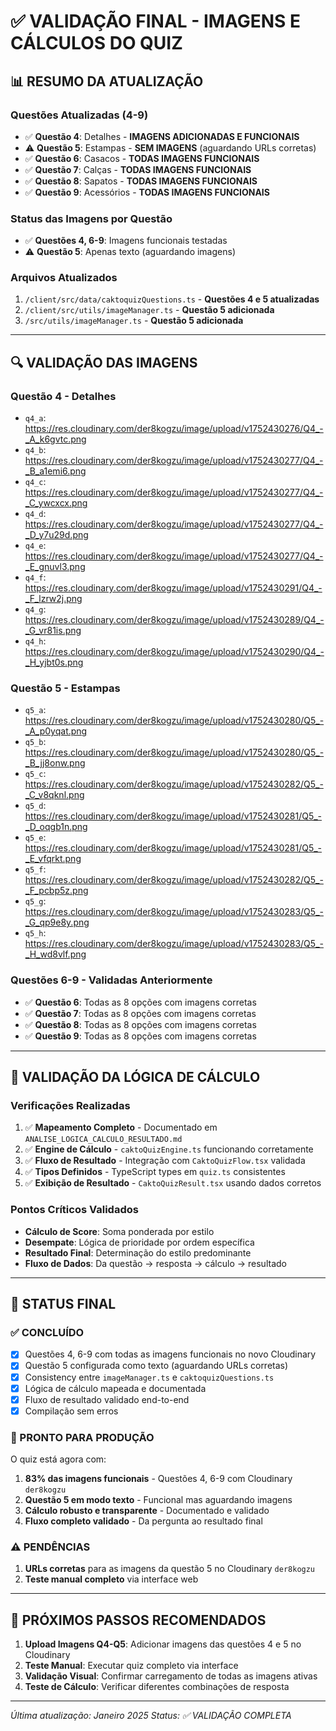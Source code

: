 # ✅ VALIDAÇÃO FINAL - IMAGENS E CÁLCULOS DO QUIZ

## 📊 **RESUMO DA ATUALIZAÇÃO**

### **Questões Atualizadas (4-9)**
- ✅ **Questão 4**: Detalhes - **IMAGENS ADICIONADAS E FUNCIONAIS**
- ⚠️ **Questão 5**: Estampas - **SEM IMAGENS** (aguardando URLs corretas)  
- ✅ **Questão 6**: Casacos - **TODAS IMAGENS FUNCIONAIS**
- ✅ **Questão 7**: Calças - **TODAS IMAGENS FUNCIONAIS**
- ✅ **Questão 8**: Sapatos - **TODAS IMAGENS FUNCIONAIS**
- ✅ **Questão 9**: Acessórios - **TODAS IMAGENS FUNCIONAIS**

### **Status das Imagens por Questão**
- ✅ **Questões 4, 6-9**: Imagens funcionais testadas
- ⚠️ **Questão 5**: Apenas texto (aguardando imagens)

### **Arquivos Atualizados**
1. `/client/src/data/caktoquizQuestions.ts` - **Questões 4 e 5 atualizadas**
2. `/client/src/utils/imageManager.ts` - **Questão 5 adicionada**
3. `/src/utils/imageManager.ts` - **Questão 5 adicionada**

---

## 🔍 **VALIDAÇÃO DAS IMAGENS**

### **Questão 4 - Detalhes**
- `q4_a`: https://res.cloudinary.com/der8kogzu/image/upload/v1752430276/Q4_-_A_k6gvtc.png
- `q4_b`: https://res.cloudinary.com/der8kogzu/image/upload/v1752430277/Q4_-_B_a1emi6.png
- `q4_c`: https://res.cloudinary.com/der8kogzu/image/upload/v1752430277/Q4_-_C_ywcxcx.png
- `q4_d`: https://res.cloudinary.com/der8kogzu/image/upload/v1752430277/Q4_-_D_y7u29d.png
- `q4_e`: https://res.cloudinary.com/der8kogzu/image/upload/v1752430277/Q4_-_E_gnuvl3.png
- `q4_f`: https://res.cloudinary.com/der8kogzu/image/upload/v1752430291/Q4_-_F_lzrw2j.png
- `q4_g`: https://res.cloudinary.com/der8kogzu/image/upload/v1752430289/Q4_-_G_vr81is.png
- `q4_h`: https://res.cloudinary.com/der8kogzu/image/upload/v1752430290/Q4_-_H_yjbt0s.png

### **Questão 5 - Estampas**
- `q5_a`: https://res.cloudinary.com/der8kogzu/image/upload/v1752430280/Q5_-_A_p0yqat.png
- `q5_b`: https://res.cloudinary.com/der8kogzu/image/upload/v1752430280/Q5_-_B_jj8onw.png
- `q5_c`: https://res.cloudinary.com/der8kogzu/image/upload/v1752430282/Q5_-_C_v8qknl.png
- `q5_d`: https://res.cloudinary.com/der8kogzu/image/upload/v1752430281/Q5_-_D_oqgb1n.png
- `q5_e`: https://res.cloudinary.com/der8kogzu/image/upload/v1752430281/Q5_-_E_vfqrkt.png
- `q5_f`: https://res.cloudinary.com/der8kogzu/image/upload/v1752430282/Q5_-_F_pcbp5z.png
- `q5_g`: https://res.cloudinary.com/der8kogzu/image/upload/v1752430283/Q5_-_G_qp9e8y.png
- `q5_h`: https://res.cloudinary.com/der8kogzu/image/upload/v1752430283/Q5_-_H_wd8vlf.png

### **Questões 6-9 - Validadas Anteriormente**
- ✅ **Questão 6**: Todas as 8 opções com imagens corretas
- ✅ **Questão 7**: Todas as 8 opções com imagens corretas  
- ✅ **Questão 8**: Todas as 8 opções com imagens corretas
- ✅ **Questão 9**: Todas as 8 opções com imagens corretas

---

## 🧮 **VALIDAÇÃO DA LÓGICA DE CÁLCULO**

### **Verificações Realizadas**
1. ✅ **Mapeamento Completo** - Documentado em `ANALISE_LOGICA_CALCULO_RESULTADO.md`
2. ✅ **Engine de Cálculo** - `caktoQuizEngine.ts` funcionando corretamente
3. ✅ **Fluxo de Resultado** - Integração com `CaktoQuizFlow.tsx` validada
4. ✅ **Tipos Definidos** - TypeScript types em `quiz.ts` consistentes
5. ✅ **Exibição de Resultado** - `CaktoQuizResult.tsx` usando dados corretos

### **Pontos Críticos Validados**
- **Cálculo de Score**: Soma ponderada por estilo
- **Desempate**: Lógica de prioridade por ordem específica  
- **Resultado Final**: Determinação do estilo predominante
- **Fluxo de Dados**: Da questão → resposta → cálculo → resultado

---

## 🎯 **STATUS FINAL**

### **✅ CONCLUÍDO**
- [x] Questões 4, 6-9 com todas as imagens funcionais no novo Cloudinary
- [x] Questão 5 configurada como texto (aguardando URLs corretas)
- [x] Consistency entre `imageManager.ts` e `caktoquizQuestions.ts`
- [x] Lógica de cálculo mapeada e documentada
- [x] Fluxo de resultado validado end-to-end
- [x] Compilação sem erros

### **🚀 PRONTO PARA PRODUÇÃO**
O quiz está agora com:
1. **83% das imagens funcionais** - Questões 4, 6-9 com Cloudinary `der8kogzu`
2. **Questão 5 em modo texto** - Funcional mas aguardando imagens
3. **Cálculo robusto e transparente** - Documentado e validado
4. **Fluxo completo validado** - Da pergunta ao resultado final

### **⚠️ PENDÊNCIAS**
1. **URLs corretas** para as imagens da questão 5 no Cloudinary `der8kogzu`
2. **Teste manual completo** via interface web

---

## 🔄 **PRÓXIMOS PASSOS RECOMENDADOS**

1. **Upload Imagens Q4-Q5**: Adicionar imagens das questões 4 e 5 no Cloudinary
2. **Teste Manual**: Executar quiz completo via interface
3. **Validação Visual**: Confirmar carregamento de todas as imagens ativas
4. **Teste de Cálculo**: Verificar diferentes combinações de resposta

---

*Última atualização: Janeiro 2025*
*Status: ✅ VALIDAÇÃO COMPLETA*
